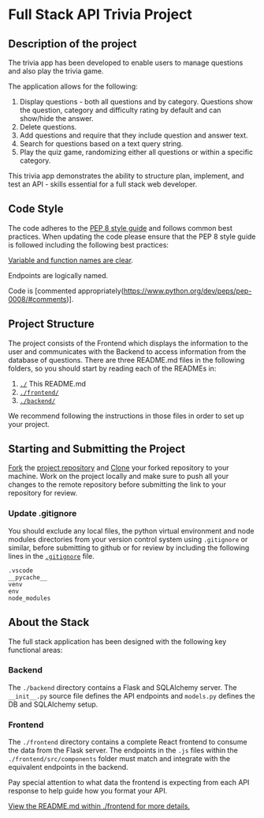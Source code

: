 # Full Stack API Trivia Project

## Description of the project

The trivia app has been developed to enable users to manage questions and also play the trivia game.

The application allows for the following:

1) Display questions - both all questions and by category. Questions show the question, category and difficulty rating by default and can show/hide the answer. 
2) Delete questions.
3) Add questions and require that they include question and answer text.
4) Search for questions based on a text query string.
5) Play the quiz game, randomizing either all questions or within a specific category. 

This trivia app demonstrates the ability to structure plan, implement, and test an API - skills essential for a full stack web developer.

## Code Style
The code adheres to the [PEP 8 style guide](https://www.python.org/dev/peps/pep-0008/) and follows common best practices.  When updating the code please ensure that the PEP 8 style guide is followed including the following best practices:

[Variable and function names are clear](https://www.python.org/dev/peps/pep-0008/#prescriptive-naming-conventions).

Endpoints are logically named.

Code is [commented appropriately(https://www.python.org/dev/peps/pep-0008/#comments)].

## Project Structure

The project consists of the Frontend which displays the information to the user and communicates with the Backend to access information from the database of questions.
There are three README.md files in the following folders, so you should start by reading each of the READMEs in:

1. [`./`](./README.md) This README.md
2. [`./frontend/`](./frontend/README.md)
3. [`./backend/`](./backend/README.md)

We recommend following the instructions in those files in order to set up your project.

## Starting and Submitting the Project

[Fork](https://help.github.com/en/articles/fork-a-repo) the [project repository]() and [Clone](https://help.github.com/en/articles/cloning-a-repository) your forked repository to your machine. Work on the project locally and make sure to push all your changes to the remote repository before submitting the link to your repository for review. 

### Update .gitignore
You should exclude any local files, the python virtual environment and node modules directories from your version control system using `.gitignore` or similar, before submitting to github or for review by including the following lines in the [`.gitignore`](./.gitignore) file.

```
.vscode
__pycache__
venv
env
node_modules
```

## About the Stack

The full stack application has been designed with the following key functional areas:

### Backend

The `./backend` directory contains a Flask and SQLAlchemy server. The `__init__.py` source file defines the API endpoints and `models.py` defines the DB and SQLAlchemy setup. 

### Frontend

The `./frontend` directory contains a complete React frontend to consume the data from the Flask server. The endpoints in the `.js` files within the `./frontend/src/components` folder must match and integrate with the equivalent endpoints in the backend.

Pay special attention to what data the frontend is expecting from each API response to help guide how you format your API. 

[View the README.md within ./frontend for more details.](./frontend/README.md)
